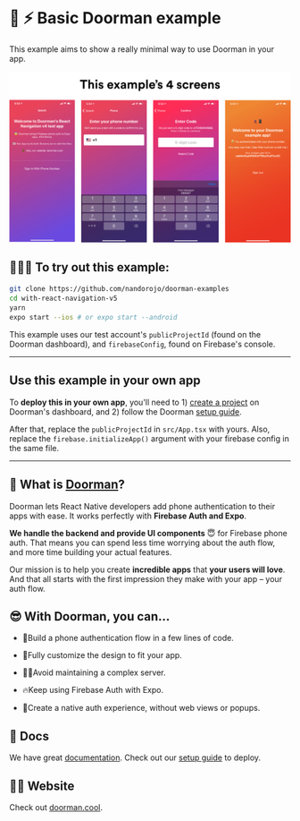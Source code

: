 # 🚪 ⚡️ Basic Doorman example

This example aims to show a really minimal way to use Doorman in your app.


<img src="./assets/Frame 1.png" />

## 🏄🏾‍♂️ To try out this example:

```sh
git clone https://github.com/nandorojo/doorman-examples
cd with-react-navigation-v5
yarn
expo start --ios # or expo start --android
```

This example uses our test account's `publicProjectId` (found on the Doorman dashboard), and `firebaseConfig`, found on Firebase's console.

---

## Use this example in your own app

To **deploy this in your own app**, you'll need to 1) [create a project](https://app.doorman.cool) on Doorman's dashboard, and 2) follow the Doorman [setup guide](https://docs.doorman.cool/introduction/getting-started).

After that, replace the `publicProjectId` in `src/App.tsx` with yours. Also, replace the `firebase.initializeApp()` argument with your firebase config in the same file.

---

## 🧐 What is [Doorman](https://doorman.cool)?

Doorman lets React Native developers add phone authentication to their apps with ease. It works perfectly with **Firebase Auth and Expo**.

**We handle the backend and provide UI components** 😇 for Firebase phone auth. That means you can spend less time worrying about the auth flow, and more time building your actual features.

Our mission is to help you create **incredible apps** that **your users will love**. And that all starts with the first impression they make with your app – your auth flow.

## 😎 With Doorman, you can...

-   👟Build a phone authentication flow in a few lines of code.

-   💅Fully customize the design to fit your app.

*   👩‍💻Avoid maintaining a complex server.

*   🔥Keep using Firebase Auth with Expo.

*   🕺Create a native auth experience, without web views or popups.

## 👾 Docs

We have great [documentation](https://docs.doorman.cool). Check out our [setup guide](https://docs.doorman.cool/introduction/getting-started) to deploy.

## 👩‍💻 Website

Check out [doorman.cool](https://doorman.cool).
